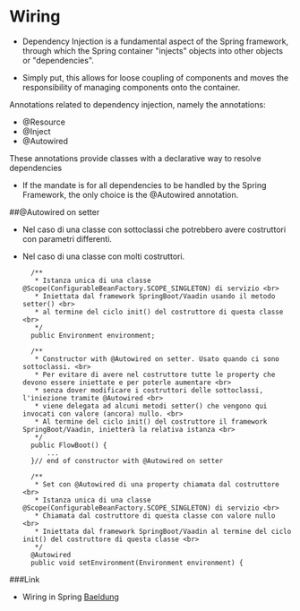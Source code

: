 Wiring
======================
- Dependency Injection is a fundamental aspect of the Spring framework, through which the Spring container "injects" objects into other objects or "dependencies".

- Simply put, this allows for loose coupling of components and moves the responsibility of managing components onto the container.

Annotations related to dependency injection, namely the annotations:
- @Resource
- @Inject
- @Autowired

These annotations provide classes with a declarative way to resolve dependencies
- If the mandate is for all dependencies to be handled by the Spring Framework, the only choice is the @Autowired annotation.

##@Autowired on setter
- Nel caso di una classe con sottoclassi che potrebbero avere costruttori con parametri differenti.
- Nel caso di una classe con molti costruttori.

        /**
         * Istanza unica di una classe @Scope(ConfigurableBeanFactory.SCOPE_SINGLETON) di servizio <br>
         * Iniettata dal framework SpringBoot/Vaadin usando il metodo setter() <br>
         * al termine del ciclo init() del costruttore di questa classe <br>
         */
        public Environment environment;
        
        /**
         * Constructor with @Autowired on setter. Usato quando ci sono sottoclassi. <br>
         * Per evitare di avere nel costruttore tutte le property che devono essere iniettate e per poterle aumentare <br>
         * senza dover modificare i costruttori delle sottoclassi, l'iniezione tramite @Autowired <br>
         * viene delegata ad alcuni metodi setter() che vengono qui invocati con valore (ancora) nullo. <br>
         * Al termine del ciclo init() del costruttore il framework SpringBoot/Vaadin, inietterà la relativa istanza <br>
         */
        public FlowBoot() {
            ...
        }// end of constructor with @Autowired on setter
         
        /**
         * Set con @Autowired di una property chiamata dal costruttore <br>
         * Istanza unica di una classe @Scope(ConfigurableBeanFactory.SCOPE_SINGLETON) di servizio <br>
         * Chiamata dal costruttore di questa classe con valore nullo <br>
         * Iniettata dal framework SpringBoot/Vaadin al termine del ciclo init() del costruttore di questa classe <br>
         */
        @Autowired
        public void setEnvironment(Environment environment) {

###Link
- Wiring in Spring [Baeldung](https://www.baeldung.com/spring-annotations-resource-inject-autowire)
